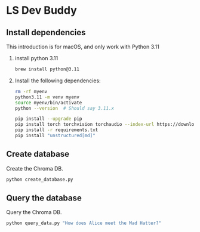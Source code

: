 # LS Dev Buddy

## Install dependencies

This introduction is for macOS, and only work with Python 3.11

1. install python 3.11

    ```bash
    brew install python@3.11
    ```

2. Install the following dependencies:

    ```bash
    rm -rf myenv
    python3.11 -m venv myenv
    source myenv/bin/activate
    python --version  # Should say 3.11.x

    pip install --upgrade pip
    pip install torch torchvision torchaudio --index-url https://download.pytorch.org/whl/cpu
    pip install -r requirements.txt
    pip install "unstructured[md]"
    ```

## Create database

Create the Chroma DB.

```python
python create_database.py
```

## Query the database

Query the Chroma DB.

```python
python query_data.py "How does Alice meet the Mad Hatter?"
```
